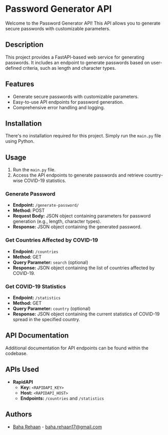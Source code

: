 # Password Generator API

Welcome to the Password Generator API! This API allows you to generate secure passwords with customizable parameters.

## Description

This project provides a FastAPI-based web service for generating passwords. It includes an endpoint to generate passwords based on user-defined criteria, such as length and character types.

## Features

- Generate secure passwords with customizable parameters.
- Easy-to-use API endpoints for password generation.
- Comprehensive error handling and logging.

## Installation

There's no installation required for this project. Simply run the `main.py` file using Python.

## Usage

1. Run the `main.py` file.
2. Access the API endpoints to generate passwords and retrieve country-wise COVID-19 statistics.

### Generate Password

- **Endpoint:** `/generate-password/`
- **Method:** POST
- **Request Body:** JSON object containing parameters for password generation (e.g., length, character types).
- **Response:** JSON object containing the generated password.

### Get Countries Affected by COVID-19

- **Endpoint:** `/countries`
- **Method:** GET
- **Query Parameter:** `search` (optional)
- **Response:** JSON object containing the list of countries affected by COVID-19.

### Get COVID-19 Statistics

- **Endpoint:** `/statistics`
- **Method:** GET
- **Query Parameter:** `country` (optional)
- **Response:** JSON object containing the current statistics of COVID-19 spread in the specified country.

## API Documentation

Additional documentation for API endpoints can be found within the codebase.

## APIs Used

- **RapidAPI**
  - **Key:** `<RAPIDAPI_KEY>`
  - **Host:** `<RAPIDAPI_HOST>`
  - **Endpoints:** `/countries` and `/statistics`

## Authors

- [Baha Rehaan](https://github.com/rehaan17) - baha.rehaan17@gmail.com
